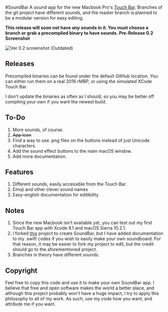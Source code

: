 #SoundBar
A sound app for the new Macbook Pro's [Touch Bar](https://developer.apple.com/macos/touch-bar/).
Branches of the git project have different sounds, and the master branch is planned to be a modular version for easy editing.

**This release will soon not have *any* sounds in it. You must choose a branch or grab a precompiled binary to have sounds.
Pre-Release 0.2 Screenshot**

![Ver 0.2 screenshot](http://i.imgur.com/wDf23Ir.png)
(Outdated)

## Releases
Precompiled binaries can be found under the default GitHub location. You can either run them on a real 2016 rMBP, or using the simulated XCode Touch Bar.

I don't update the binaries as often as I should, so you may be better off compiling your own if you want the newest build.

## To-Do
1. More sounds, of course.
2. ~~App Icon~~
3. Find a way to use .png files on the buttons instead of just Unicode characters.
4. Add the sound effect buttons to the main macOS window.
5. Add more documentation.

## Features
1. Different sounds, easily accessible from the Touch Bar.
2. Emoji and other clever sound names
3. Easy-english documentation for editibility

## Notes
1. Since the new Macbook isn't available yet, you can test out my first Touch Bar app with Xcode 8.1 and macOS Sierra 10.2.1.
2. I forked [this](https://github.com/hungtruong/TouchFart) project to create SoundBar, but I have added documentation to my .swift codes if you wish to easily make your own soundboard. For that reason, it may be easier to fork my project to edit, but the credit should go to the aforementioned project.
3. Branches in theory have different sounds.


## Copyright
Feel free to copy this code and use it to make your own SoundBar app. I believe that free and open software makes the world a better place, and although this project probably won't have a huge impact, I try to apply this philosophy to all of my work. As such, use my code how you want, and attribute me if you want.
